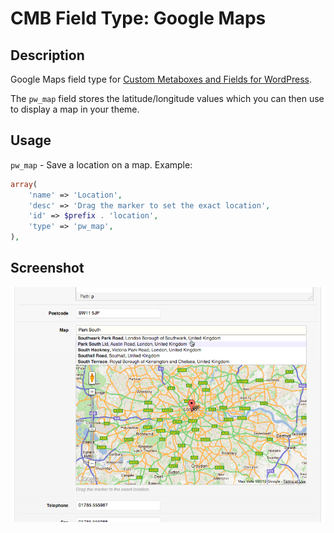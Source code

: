 # CMB Field Type: Google Maps

## Description

Google Maps field type for [Custom Metaboxes and Fields for WordPress](https://github.com/jaredatch/Custom-Metaboxes-and-Fields-for-WordPress).

The `pw_map` field stores the latitude/longitude values which you can then use to display a map in your theme.

## Usage

`pw_map` - Save a location on a map. Example:

```php
array(
	'name' => 'Location',
	'desc' => 'Drag the marker to set the exact location',
	'id' => $prefix . 'location',
	'type' => 'pw_map',
),
```

## Screenshot

![Image](screenshot-1.png?raw=true)